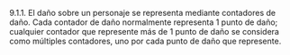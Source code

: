 9.1.1. El daño sobre un personaje se representa mediante contadores de daño. Cada contador de daño normalmente representa 1 punto de daño; cualquier contador que represente más de 1 punto de daño se considera como múltiples contadores, uno por cada punto de daño que represente.